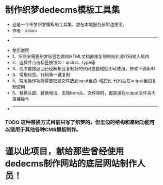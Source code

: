 # 制作织梦dedecms模板工具集


 * 这是一个织梦织梦模板的工具集，放在本地服务器里边使用。
 * 作者：xslooi
 * ---------------------------------------------------------
 * 使用说明
 * 1、把原来需要织梦标签包裹的HTML文档直接复制粘贴到源代码输入框内
 * 2、选择并点击标签按钮如：arclist、type等
 * 3、程序直接返回已经解析且复制好的代码直接粘贴即可使用，修改下调用ID
 * 4、常用标签、代码等一键复制
 * 5、常用操作功能需要把源文件放到input里边-格式化-代码后在output里边复制使用
 * 6、替换头部、替换电话、去除bom头、文件转码，都直接在output文件夹内直接操作
 * ---------------------------------------------------------

### TODO 这种替换方式目前只写了织梦的，但里边的结构和基础功能可以适用于其他各种CMS模板制作。

# 谨以此项目，献给那些曾经使用dedecms制作网站的底层网站制作人员！
